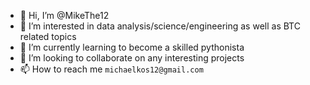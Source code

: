 - 👋 Hi, I’m @MikeThe12
- 👀 I’m interested in data analysis/science/engineering as well as BTC related topics
- 🌱 I’m currently learning to become a skilled pythonista
- 💞️ I’m looking to collaborate on any interesting projects
- 📫 How to reach me `michaelkos12@gmail.com`

<!---
MikeThe12/MikeThe12 is a ✨ special ✨ repository because its `README.md` (this file) appears on your GitHub profile.
You can click the Preview link to take a look at your changes.
--->
